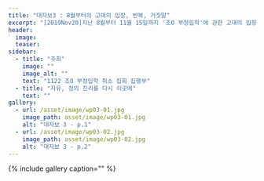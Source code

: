 ```yaml
---
title: "대자보3 : 8월부터의 고대의 입장, 번복, 거짓말"
excerpt: "[2019Nov20]지난 8월부터 11월 15일까지 '조O 부정입학'에 관한 고대의 입장, 그리고 이어진 번복과 거짓말"
header:
  image: 
  teaser: 
sidebar:
  - title: "주최"
    image: ""
    image_alt: ""
    text: "1122 조O 부정입학 취소 집회 집행부"
  - title: "자유, 정의 진리를 다시 이곳에"
    text: ""
gallery:
  - url: /asset/image/wp03-01.jpg
    image_path: asset/image/wp03-01.jpg
    alt: "대자보 3 - p.1"
  - url: /asset/image/wp03-02.jpg
    image_path: asset/image/wp03-02.jpg
    alt: "대자보 3 - p.2"
---
```



{% include gallery caption="" %}
